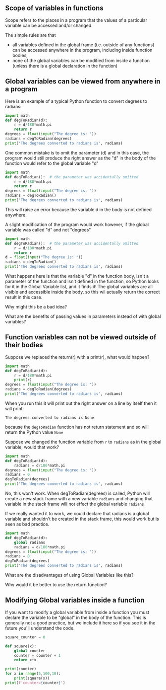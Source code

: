 
## Scope of variables in functions
Scope refers to the places in a program that the values of a particular variable can be accessed and/or changed.

The simple rules are that 
* all variables defined in the global frame (i.e. outside of any functions) can be accessed anywhere in the program, including inside function bodies,
* none of the global variables can be modified from inside a function (unless there is a global declaration in the function)

## Global variables can be viewed from anywhere in a program
Here is an example of a typical Python function to convert degrees to radians:
``` python
import math
def degToRadian(d):
    r = d/180*math.pi
    return r
degrees = float(input("The degree is: "))
radians = degToRadian(degrees)
print('The degrees converted to radians is', radians)
```
One common mistake is to omit the parameter (d) 
and in this case, the program would still produce the right answer
as the "d" in the body of the function would refer to the global variable "d"
``` python
import math
def degToRadian():  # the parameter was accidentally omitted
    r = d/180*math.pi
    return r
degrees = float(input("The degree is: "))
radians = degToRadian()
print('The degrees converted to radians is', radians)
```
This will raise an error because the variable d in the body is not defined anywhere.

A slight modification of the program would work however, if the global variable was called "d" and not "degrees"
``` python
import math
def degToRadian():  # the parameter was accidentally omitted
    r = d/180*math.pi
    return r
d = float(input("The degree is: "))
radians = degToRadian()
print('The degrees converted to radians is', radians)
```
What happens here is that the variable "d" in the function body, isn't a parameter of the function and isn't defined in the function, so Python looks for it in the Global Variable list, and it finds it!  The global variables are all visible and accessible inside the body, so this wil actually return the correct result in this case.

Why might this be a bad idea?  

What are the benefits of passing values in parameters instead of with global variables?

## Function variables can not be viewed outside of their bodies
Suppose we replaced the return(r) with a print(r), what would happen?

``` python
import math
def degToRadian(d):
    r = d/180*math.pi
    print(r)
degrees = float(input("The degree is: "))
radians = degToRadian(degrees)
print('The degrees converted to radians is', radians)
```
When you run this it will print out the right answer on a line by itself then it will print:
``` text
The degrees converted to radians is None
```
because the ```degToRadian``` function has not return statement and so will return the Python value ```None```

Suppose we changed the function variable from ```r``` to ```radians``` as in the global variable, 
would that work?

``` python
import math
def degToRadian(d):
    radians = d/180*math.pi
degrees = float(input("The degree is: "))
radians = 0
degToRadian(degrees)
print('The degrees converted to radians is', radians)
```

No, this won't work.
When degToRadian(degrees) is called, Python will create a new stack frame with
a new variable ```radians``` and changing that variable in the stack frame will
not effect the global variable ```radians```

If we really wanted it to work, we could declare that radians is a global variable
and shouldn't be created in the stack frame, this would work but is seen as bad practice.

``` python
import math
def degToRadian(d):
    global radians
    radians = d/180*math.pi
degrees = float(input("The degree is: "))
radians = 0
degToRadian(degrees)
print('The degrees converted to radians is', radians)
```

What are the disadvantages of using Global Variables like this?

Why would it be better to use the return function?

## Modifying Global variables inside a function
If you want to modify a global variable from inside a function you must 
declare the variable to be "global" in the body of the function.
This is generally not a good practice, but we include it here so if you see it
in the future you'll understand the code.

``` python
square_counter = 0

def square(x):
    global counter
    counter = counter + 1
    return x*x

print(counter)
for x in range(5,100,10):
    print(square(x))
print(f'counter={counter}')
```
